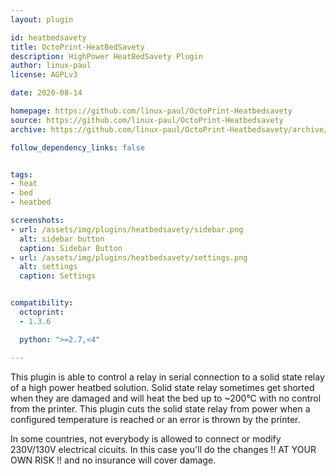 ```yaml
---
layout: plugin

id: heatbedsavety
title: OctoPrint-HeatBedSavety
description: HighPower HeatBedSavety Plugin
author: linux-paul
license: AGPLv3

date: 2020-08-14

homepage: https://github.com/linux-paul/OctoPrint-Heatbedsavety
source: https://github.com/linux-paul/OctoPrint-Heatbedsavety
archive: https://github.com/linux-paul/OctoPrint-Heatbedsavety/archive/master.zip

follow_dependency_links: false


tags:
- heat
- bed
- heatbed

screenshots:
- url: /assets/img/plugins/heatbedsavety/sidebar.png
  alt: sidebar button
  caption: Sidebar Button
- url: /assets/img/plugins/heatbedsavety/settings.png
  alt: settings
  caption: Settings


compatibility:
  octoprint:
  - 1.3.6

  python: ">=2.7,<4"

---
```


This plugin is able to control a relay in serial connection to a solid state relay of a high power heatbed solution.
Solid state relay sometimes get shorted when they are damaged and will heat the bed up to ~200°C with no control from the printer.
This plugin cuts the solid state relay from power when a configured temperature is reached or an error is thrown by the printer.

In some countries, not everybody is allowed to connect or modify 230V/130V electrical cicuits.
In this case you'll do the changes !! AT YOUR OWN RISK !! and no insurance will cover damage.


